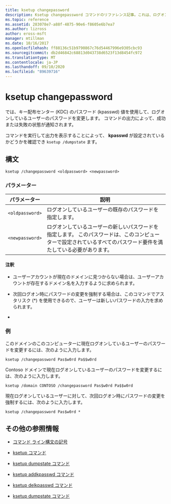 ```yaml
---
title: ksetup changepassword
description: Ksetup changepassword コマンドのリファレンス記事。これは、ログオンしているユーザーのパスワードを変更するために、キー配布センター (KDC) パスワード (kpasswd) 値を使用します。
ms.topic: reference
ms.assetid: 283078e7-a88f-4875-90e6-f8605e6b7ea7
ms.author: lizross
author: eross-msft
manager: mtillman
ms.date: 10/16/2017
ms.openlocfilehash: ff88136c51b9790867c76d54467996e9305cbc93
ms.sourcegitcommit: db2d46842c68813d043738d6523f13d8454fc972
ms.translationtype: MT
ms.contentlocale: ja-JP
ms.lasthandoff: 09/10/2020
ms.locfileid: "89639716"
---
```

# <a name="ksetup-changepassword"></a>ksetup changepassword

では、キー配布センター (KDC) のパスワード (kpasswd) 値を使用して、ログオンしているユーザーのパスワードを変更します。 コマンドの出力によって、成功または失敗の状態が通知されます。

コマンドを実行して出力を表示することによって、 **kpasswd** が設定されているかどうかを確認でき `ksetup /dumpstate` ます。


## <a name="syntax"></a>構文

```
ksetup /changepassword <oldpassword> <newpassword>
```

### <a name="parameters"></a>パラメーター

| パラメーター | 説明 |
| --------- | ----------- |
| `<oldpassword>` | ログオンしているユーザーの既存のパスワードを指定します。 |
| `<newpassword>` | ログオンしているユーザーの新しいパスワードを指定します。 このパスワードは、このコンピューターで設定されているすべてのパスワード要件を満たしている必要があります。 |

#### <a name="remarks"></a>注釈

- ユーザーアカウントが現在のドメインに見つからない場合は、ユーザーアカウントが存在するドメイン名を入力するように求められます。

- 次回ログオン時にパスワードの変更を強制する場合は、このコマンドでアスタリスク (*) を使用できるので、ユーザーは新しいパスワードの入力を求められます。

-

### <a name="examples"></a>例

このドメインのこのコンピューターに現在ログオンしているユーザーのパスワードを変更するには、次のように入力します。

```
ksetup /changepassword Pas$w0rd Pa$$w0rd
```

Contoso ドメインで現在ログオンしているユーザーのパスワードを変更するには、次のように入力します。

```
ksetup /domain CONTOSO /changepassword Pas$w0rd Pa$$w0rd
```

現在ログオンしているユーザーに対して、次回ログオン時にパスワードの変更を強制するには、次のように入力します。

```
ksetup /changepassword Pas$w0rd *
```

## <a name="additional-references"></a>その他の参照情報

- [コマンド ライン構文の記号](command-line-syntax-key.md)

- [ksetup コマンド](ksetup.md)

- [ksetup dumpstate コマンド](ksetup-dumpstate.md)

- [ksetup addkpasswd コマンド](ksetup-addkpasswd.md)

- [ksetup delkpasswd コマンド](ksetup-delkpasswd.md)

- [ksetup dumpstate コマンド](ksetup-dumpstate.md)
